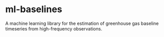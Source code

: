 # ml-baselines

A machine learning library for the estimation of greenhouse gas baseline timeseries from high-frequency observations.

